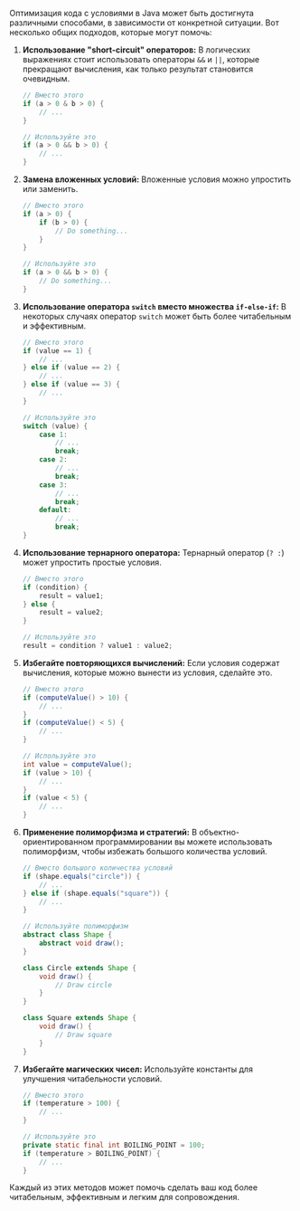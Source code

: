 Оптимизация кода с условиями в Java может быть достигнута различными способами, в зависимости от конкретной ситуации. Вот несколько общих подходов, которые могут помочь:

1. **Использование "short-circuit" операторов:**
   В логических выражениях стоит использовать операторы `&&` и `||`, которые прекращают вычисления, как только результат становится очевидным.
   ```java
   // Вместо этого
   if (a > 0 & b > 0) {
       // ...
   }
   
   // Используйте это
   if (a > 0 && b > 0) {
       // ...
   }
   ```

2. **Замена вложенных условий:** 
   Вложенные условия можно упростить или заменить.
   ```java
   // Вместо этого
   if (a > 0) {
       if (b > 0) {
           // Do something...
       }
   }
   
   // Используйте это
   if (a > 0 && b > 0) {
       // Do something...
   }
   ```

3. **Использование оператора `switch` вместо множества `if-else-if`:**
   В некоторых случаях оператор `switch` может быть более читабельным и эффективным.
   ```java
   // Вместо этого
   if (value == 1) {
       // ...
   } else if (value == 2) {
       // ...
   } else if (value == 3) {
       // ...
   }
   
   // Используйте это
   switch (value) {
       case 1:
           // ...
           break;
       case 2:
           // ...
           break;
       case 3:
           // ...
           break;
       default:
           // ...
           break;
   }
   ```

4. **Использование тернарного оператора:**
   Тернарный оператор (`? :`) может упростить простые условия.
   ```java
   // Вместо этого
   if (condition) {
       result = value1;
   } else {
       result = value2;
   }
   
   // Используйте это
   result = condition ? value1 : value2;
   ```

5. **Избегайте повторяющихся вычислений:**
   Если условия содержат вычисления, которые можно вынести из условия, сделайте это.
   ```java
   // Вместо этого
   if (computeValue() > 10) {
       // ...
   }
   if (computeValue() < 5) {
       // ...
   }
   
   // Используйте это
   int value = computeValue();
   if (value > 10) {
       // ...
   }
   if (value < 5) {
       // ...
   }
   ```

6. **Применение полиморфизма и стратегий:**
   В объектно-ориентированном программировании вы можете использовать полиморфизм, чтобы избежать большого количества условий.
   ```java
   // Вместо большого количества условий
   if (shape.equals("circle")) {
       // ...
   } else if (shape.equals("square")) {
       // ...
   }
   
   // Используйте полиморфизм
   abstract class Shape {
       abstract void draw();
   }
   
   class Circle extends Shape {
       void draw() {
           // Draw circle
       }
   }
   
   class Square extends Shape {
       void draw() {
           // Draw square
       }
   }
   ```

7. **Избегайте магических чисел:**
   Используйте константы для улучшения читабельности условий.
   ```java
   // Вместо этого
   if (temperature > 100) {
       // ...
   }
   
   // Используйте это
   private static final int BOILING_POINT = 100;
   if (temperature > BOILING_POINT) {
       // ...
   }
   ```

Каждый из этих методов может помочь сделать ваш код более читабельным, эффективным и легким для сопровождения.